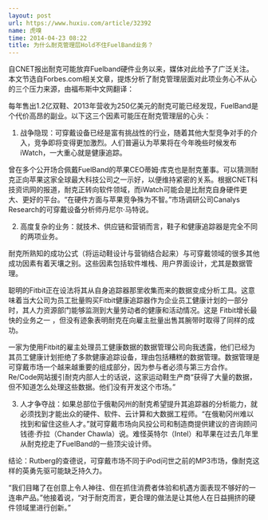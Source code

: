 ```yaml
---
layout: post
url: https://www.huxiu.com/article/32392
name: 虎嗅
time: 2014-04-23 08:22
title: 为什么耐克管理层Hold不住FuelBand业务？
---
```

自CNET报出耐克可能放弃Fuelband硬件业务以来，媒体对此给予了广泛关注。本文节选自Forbes.com相关文章，提炼分析了耐克管理层面对此项业务心不从心的三个压力来源，由福布斯中文网翻译：

每年售出1.2亿双鞋、2013年营收为250亿美元的耐克可能已经发现，FuelBand是个代价高昂的副业。以下这三个因素可能压在耐克管理层的心头：

1. 战争隐现：可穿戴设备已经是富有挑战性的行业，随着其他大型竞争对手的介入，竞争即将变得更加激烈。人们普遍认为苹果将在今年晚些时候发布iWatch，一大重心就是健康追踪。

曾在多个公开场合佩戴FuelBand的苹果CEO蒂姆·库克也是耐克董事。可以猜测耐克正向苹果这家全球最大科技公司之一示好，以便维持紧密的关系。根据CNET科技资讯网的报道，耐克正转向软件领域，而iWatch可能会是比耐克自身硬件更大、更好的平台。“在硬件方面与苹果竞争殊为不智。”市场调研公司Canalys Research的可穿戴设备分析师丹尼尔·马特说。

2. 高度复杂的业务：就技术、供应链和营销而言，鞋子和健康追踪器是完全不同的两项业务。

耐克所熟知的成功公式（将运动鞋设计与营销结合起来）与可穿戴领域的很多其他成功因素有着天壤之别。这些因素包括软件堆栈、用户界面设计，尤其是数据管理。

聪明的Fitbit正在设法将其从自身追踪器那里收集而来的数据变成分析工具。这意味着当大公司为员工批量购买Fitbit健康追踪器作为企业员工健康计划的一部分时，其人力资源部门能够监测到大量劳动者的健康和活动情况。这是 Fitbit增长最快的业务之一 ，但没有迹象表明耐克在向雇主批量出售其腕带时取得了同样的成功。

一家为使用Fitbit的雇主处理员工健康数据的数据管理公司向我透露，他们已经为其员工健康计划拒绝了多款健康追踪设备，理由包括糟糕的数据管理。数据管理是可穿戴市场一个越来越重要的组成部分，因为参与者必须与第三方合作。Re/Code网站援引耐克内部人士的话说，这家运动鞋生产商“获得了大量的数据，但不知道怎么处理这些数据。他们没有开发这个市场。”

3. 人才争夺战：如果总部位于俄勒冈州的耐克希望提升其追踪器的分析能力，就必须找到才能出众的硬件、软件、云计算和大数据工程师。“在俄勒冈州难以找到和留住这些人才。”就可穿戴市场向风投公司和制造商提供建议的咨询顾问钱德·乔拉（Chander Chawla）说。难怪英特尔（Intel）和苹果在过去几年里从耐克挖走了FuelBand的一些顶尖设计师。

结论：Rutberg的查德说，可穿戴市场不同于iPod问世之前的MP3市场，像耐克这样的英勇先驱可能缺乏持久力。

“我们目睹了在创意上令人神往、但在抓住消费者体验和机遇方面表现不够好的一连串产品。”他接着说，“对于耐克而言，更合理的做法是让其他人在日益拥挤的硬件领域里进行创新。”

